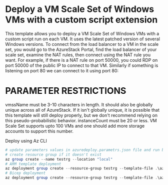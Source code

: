 # Deploy a VM Scale Set of Windows VMs with a custom script extension

This template allows you to deploy a VM Scale Set of Windows VMs with a custom script run on each VM. It uses the latest patched version of several Windows versions. To connect from the load balancer to a VM in the scale set, you would go to the AzureStack Portal, find the load balancer of your scale set, examine the NAT rules, then connect using the NAT rule you want. For example, if there is a NAT rule on port 50000, you could RDP on port 50000 of the public IP to connect to that VM. Similarly if something is listening on port 80 we can connect to it using port 80:

PARAMETER RESTRICTIONS
======================

vmssName must be 3-10 characters in length. It should also be globally unique across all of AzureStack. If it isn't globally unique, it is possible that this template will still deploy properly, but we don't recommend relying on this pseudo-probabilistic behavior.
instanceCount must be 20 or less. VM Scale Set supports upto 100 VMs and one should add more storage accounts to support this number.


Deploy using Az CLI
```Powershell
# update parameters values in azuredeploy.parametrs.json file and run below commands
# create resource group if it doesn't exist
az group create --name testrg --location "local"
# ARM template deployment
az deployment group create --resource-group testrg --template-file .\azuredeploy.json
# Bicep deployment
az deployment group create --resource-group testrg --template-file .\azuredeploy.bicep 
```